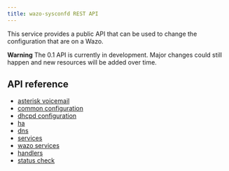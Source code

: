 ```yaml
---
title: wazo-sysconfd REST API
---
```


This service provides a public API that can be used to change the configuration that are on a Wazo.

**Warning** The 0.1 API is currently in development. Major changes could still happen and new
resources will be added over time.

## API reference

- [asterisk voicemail](/uc-doc/api_sdk/rest_api/sysconfd/asterisk_voicemail)
- [common configuration](/uc-doc/api_sdk/rest_api/sysconfd/common_configuration)
- [dhcpd configuration](/uc-doc/api_sdk/rest_api/sysconfd/dhcpd_configuration)
- [ha](/uc-doc/api_sdk/rest_api/sysconfd/ha)
- [dns](/uc-doc/api_sdk/rest_api/sysconfd/dns)
- [services](/uc-doc/api_sdk/rest_api/sysconfd/services)
- [wazo services](/uc-doc/api_sdk/rest_api/sysconfd/wazo_services)
- [handlers](/uc-doc/api_sdk/rest_api/sysconfd/handlers)
- [status check](/uc-doc/api_sdk/rest_api/sysconfd/status_check)
